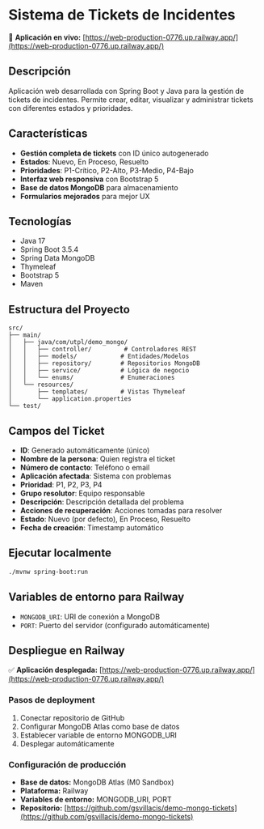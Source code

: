 # Sistema de Tickets de Incidentes

🚀 **Aplicación en vivo:** [https://web-production-0776.up.railway.app/](https://web-production-0776.up.railway.app/)

## Descripción

Aplicación web desarrollada con Spring Boot y Java para la gestión de tickets de incidentes. Permite crear, editar, visualizar y administrar tickets con diferentes estados y prioridades.

## Características

- **Gestión completa de tickets** con ID único autogenerado
- **Estados**: Nuevo, En Proceso, Resuelto
- **Prioridades**: P1-Crítico, P2-Alto, P3-Medio, P4-Bajo
- **Interfaz web responsiva** con Bootstrap 5
- **Base de datos MongoDB** para almacenamiento
- **Formularios mejorados** para mejor UX

## Tecnologías

- Java 17
- Spring Boot 3.5.4
- Spring Data MongoDB
- Thymeleaf
- Bootstrap 5
- Maven

## Estructura del Proyecto

```text
src/
├── main/
│   ├── java/com/utpl/demo_mongo/
│   │   ├── controller/         # Controladores REST
│   │   ├── models/            # Entidades/Modelos
│   │   ├── repository/        # Repositorios MongoDB
│   │   ├── service/           # Lógica de negocio
│   │   └── enums/             # Enumeraciones
│   └── resources/
│       ├── templates/         # Vistas Thymeleaf
│       └── application.properties
└── test/
```

## Campos del Ticket

- **ID**: Generado automáticamente (único)
- **Nombre de la persona**: Quien registra el ticket
- **Número de contacto**: Teléfono o email
- **Aplicación afectada**: Sistema con problemas
- **Prioridad**: P1, P2, P3, P4
- **Grupo resolutor**: Equipo responsable
- **Descripción**: Descripción detallada del problema
- **Acciones de recuperación**: Acciones tomadas para resolver
- **Estado**: Nuevo (por defecto), En Proceso, Resuelto
- **Fecha de creación**: Timestamp automático

## Ejecutar localmente

```bash
./mvnw spring-boot:run
```

## Variables de entorno para Railway

- `MONGODB_URI`: URI de conexión a MongoDB
- `PORT`: Puerto del servidor (configurado automáticamente)

## Despliegue en Railway

✅ **Aplicación desplegada:** [https://web-production-0776.up.railway.app/](https://web-production-0776.up.railway.app/)

### Pasos de deployment

1. Conectar repositorio de GitHub
2. Configurar MongoDB Atlas como base de datos
3. Establecer variable de entorno MONGODB_URI
4. Desplegar automáticamente

### Configuración de producción

- **Base de datos:** MongoDB Atlas (M0 Sandbox)
- **Plataforma:** Railway
- **Variables de entorno:** MONGODB_URI, PORT
- **Repositorio:** [https://github.com/gsvillacis/demo-mongo-tickets](https://github.com/gsvillacis/demo-mongo-tickets)
